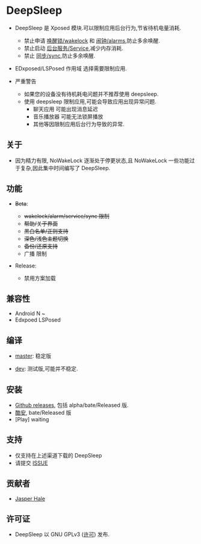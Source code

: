 # DeepSleep

- DeepSleep 是 Xposed 模块.可以限制应用后台行为,节省待机电量消耗.
  - 禁止申请 [唤醒锁/wakelock](https://developer.android.com/training/scheduling/wakelock) 和 [闹钟/alarms](https://developer.android.com/training/scheduling/alarms),防止多余唤醒.
  - 禁止启动 [后台服务/Service](https://developer.android.com/guide/components/services),减少内存消耗.
  - 禁止 [同步/sync](https://developer.android.com/training/sync-adapters?hl=zh-cn),防止多余唤醒.

- EDxposed/LSPosed 作用域 选择需要限制应用.

- 严重警告
  - 如果您的设备没有待机耗电问题并不推荐使用 deepsleep.
  - 使用 deepsleep 限制应用,可能会导致应用出现异常问题.
    - 聊天应用 可能出现消息延迟
    - 音乐播放器 可能无法锁屏播放
    - 其他等因限制应用后台行为导致的异常.

## 关于

- 因为精力有限, NoWakeLock 逐渐处于停更状态,且 NoWakeLock 一些功能过于复杂,因此集中时间编写了 DeepSleep.

## 功能

- ~~Beta~~:
  - ~~wakelock/alarm/service/sync 限制~~
  - ~~帮助/关于界面~~
  - ~~黑白名单/正则支持~~
  - ~~深色/浅色主题切换~~
  - ~~备份/还原支持~~
  - 广播 限制

- Release:
  - 禁用方案加载

## 兼容性

- Android N ~
- Edxpoed LSPosed

## 编译

- [master](https://github.com/Jasper-1024/DeepSleep): 稳定版

- [dev](https://github.com/Jasper-1024/DeepSleep/tree/dev): 测试版,可能并不稳定.

## 安装

- [Github releases](https://github.com/Jasper-1024/DeepSleep/releases), 包括 alpha/bate/Released 版.
- [酷安](https://www.coolapk.com/apk/260112), bate/Released 版
- [Play] waiting

## 支持

- 仅支持在上述渠道下载的 DeepSleep
- 请提交 [ISSUE](https://github.com/Jasper-1024/DeepSleep/issues)

## 贡献者

- [Jasper Hale](https://github.com/Jasper-1024)

## 许可证

- DeepSleep 以 GNU GPLv3 ([许可](https://github.com/Jasper-1024/DeepSleep/blob/master/LICENSE)) 发布.
